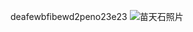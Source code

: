 deafewbfibewd2peno23e23
![苗天石照片](https://github.com/user-attachments/assets/2a94eef3-10b8-43e6-869f-370147f71439)
